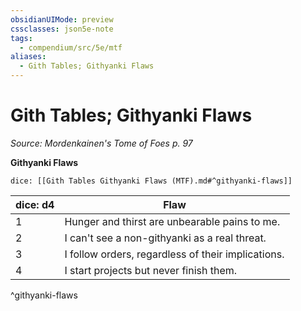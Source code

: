 ```yaml
---
obsidianUIMode: preview
cssclasses: json5e-note
tags:
  - compendium/src/5e/mtf
aliases:
  - Gith Tables; Githyanki Flaws
---
```

# Gith Tables; Githyanki Flaws
*Source: Mordenkainen's Tome of Foes p. 97* 

**Githyanki Flaws**

`dice: [[Gith Tables Githyanki Flaws (MTF).md#^githyanki-flaws]]`

| dice: d4 | Flaw |
|----------|------|
| 1 | Hunger and thirst are unbearable pains to me. |
| 2 | I can't see a non-githyanki as a real threat. |
| 3 | I follow orders, regardless of their implications. |
| 4 | I start projects but never finish them. |
^githyanki-flaws
